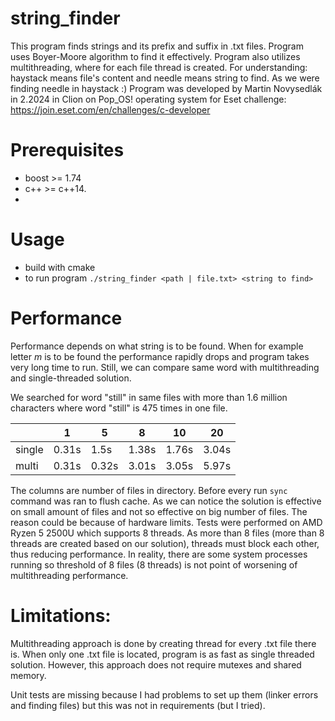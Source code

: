 # string_finder

This program finds strings and its prefix and suffix in .txt files.
Program uses Boyer-Moore algorithm to find it effectively.
Program also utilizes multithreading, where for each file thread is created.
For understanding: haystack means file's content and needle means string to find. As we were finding needle in
haystack :)
Program was developed by Martin Novysedlák in 2.2024 in Clion on Pop_OS! operating system for Eset
challenge: https://join.eset.com/en/challenges/c-developer

# Prerequisites

* boost >= 1.74
* c++ >= c++14.
*

# Usage

* build with cmake
* to run program `./string_finder <path | file.txt> <string to find>`

# Performance

Performance depends on what string is to be found. When for example letter *m* is to be found the performance rapidly
drops and program takes very long time to run.
Still, we can compare same word with multithreading and single-threaded solution.

We searched for word "still" in same files with more than 1.6 million characters where word "still" is 475 times in one
file.

|        | 1     | 5     | 8     | 10    | 20    |
|--------|-------|-------|-------|-------|-------|
| single | 0.31s | 1.5s  | 1.38s | 1.76s | 3.04s |
| multi  | 0.31s | 0.32s | 3.01s | 3.05s | 5.97s |

The columns are number of files in directory. Before every run `sync` command was ran to flush cache.
As we can notice the solution is effective on small amount of files and not so effective on big number of files. The
reason could be because of hardware limits. Tests were performed on AMD Ryzen 5 2500U which supports 8 threads.
As more than 8 files (more than 8 threads are created based on our solution), threads must block each other, thus
reducing performance.
In reality, there are some system processes running so threshold of 8 files (8 threads) is not point of worsening of
multithreading performance.

# Limitations:

Multithreading approach is done by creating thread for every .txt file there is. When only one .txt file is located,
program is as fast as single threaded solution. However, this approach does not require mutexes and shared memory.

Unit tests are missing because I had problems to set up them (linker errors and finding files) but this was not in
requirements (but I tried).
